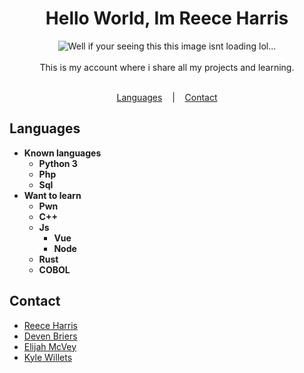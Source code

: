 <h1 align="center">Hello World, Im Reece Harris</h1>

<p align=center>

  <img src="https://i.imgur.com/ze9ZN0R.png" alt="Well if your seeing this this image isnt loading lol..." />

  <br>
  <br>
  <span>This is my account where i share all my projects and learning.<br></span>
  <br>
</p>

<p align="center">
  <a href="#Languages">Languages</a>
  &nbsp;&nbsp;&nbsp;|&nbsp;&nbsp;&nbsp;
  <a href="#Contact">Contact</a>
</p>

## Languages
* <strong>Known languages</strong>
  * <strong>Python 3</strong>
  * <strong>Php</strong>
  * <strong>Sql</strong>
* <strong>Want to learn</strong>
  * <strong>Pwn</strong>
  * <strong>C++</strong>
  * <strong>Js</strong>
      * <strong>Vue</strong>
      * <strong>Node</strong>
  * <strong>Rust</strong>
  * <strong>COBOL</strong>

## Contact
* [Reece Harris](https://github.com/NotReeceHarris) 
* [Deven Briers](https://www.linkedin.com/in/deven-briers-5b62541bb/)
* [Elijah McVey](https://www.linkedin.com/in/elijah-mcvey-97a5b81bb/)
* [Kyle Willets](https://www.linkedin.com/in/kyle-willets-2315b81bb/)


